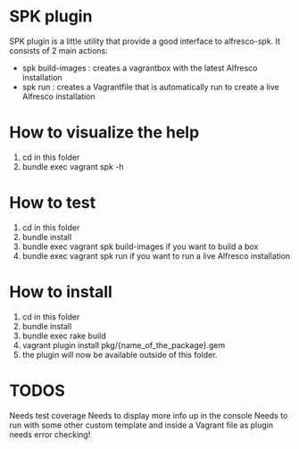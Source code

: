 SPK plugin
===============================

SPK plugin is a little utility that provide a good interface to alfresco-spk.
It consists of 2 main actions:
 - spk build-images : creates a vagrantbox with the latest Alfresco installation
 - spk run : creates a Vagrantfile that is automatically run to create a live Alfresco installation

# How to visualize the help
1. cd in this folder
2. bundle exec vagrant spk -h

# How to test
1. cd in this folder
2. bundle install
3. bundle exec vagrant spk build-images if you want to build a box
4. bundle exec vagrant spk run  if you want to run a live Alfresco installation

# How to install
1. cd in this folder
2. bundle install
3. bundle exec rake build
4. vagrant plugin install pkg/{name_of_the_package}.gem
5. the plugin will now be available outside of this folder.


# TODOS
Needs test coverage
Needs to display more info up in the console
Needs to run with some other custom template and inside a Vagrant file as plugin
needs error checking!
